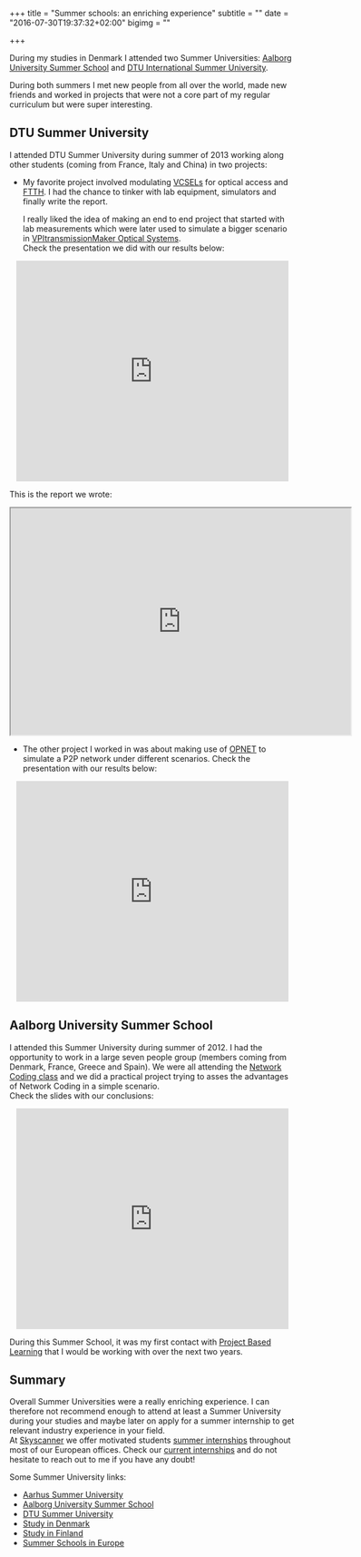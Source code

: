 +++
title = "Summer schools: an enriching experience"
subtitle = ""
date = "2016-07-30T19:37:32+02:00"
bigimg = ""

+++

During my studies in Denmark I attended two Summer Universities: [Aalborg University Summer School](http://www.summerschool.aau.dk/) and [DTU International Summer University](http://www.dtu.dk/english/Education/Guest-students/Summer-University).
  <!--more-->

During both summers I met new people from all over the world, made new friends and worked in projects that were not a core part of my regular curriculum but were super interesting.

DTU Summer University
---------------------

I attended DTU Summer University during summer of 2013 working along other students (coming from France, Italy and China) in two projects:

 - My favorite project involved modulating [VCSELs](https://en.wikipedia.org/wiki/Vertical-cavity_surface-emitting_laser) for optical access and [FTTH](https://en.wikipedia.org/wiki/Fiber_to_the_x). I had the chance to tinker with lab equipment, simulators and finally write the report.

     I really liked the idea of making an end to end project that started with lab measurements which were later used to simulate a bigger scenario in [VPItransmissionMaker Optical Systems](http://www.vpiphotonics.com/Tools/OpticalSystems/). <br>Check the presentation we did with our results below:

<center><p><iframe src="https://docs.google.com/presentation/d/1MTfpF4BGxq3xDEJMy_CrY2qPOiCZx_YUbaRjLJHNzeg/embed?start=false&loop=false&delayms=3000" frameborder="0" width="480" height="389" allowfullscreen="true" mozallowfullscreen="true" webkitallowfullscreen="true"></iframe></p></center>

This is the report we wrote: <center><p><iframe src="https://drive.google.com/file/d/0B8qoMCJeZpJAVk56elJEd0lRbk0/preview" width="600" height="400"></iframe></p></center>

  -  The other project I worked in was about making use of [OPNET](www.opnet.com/) to simulate a P2P network under different scenarios. Check the presentation with our results below:

<center><p><iframe src="https://docs.google.com/presentation/d/1HdYxBcn6Hn2Lv7iCn1S_JEfeBzBNwF9W1r2x4m4IKYw/embed?start=false&loop=false&delayms=3000" frameborder="0" width="480" height="389" allowfullscreen="true" mozallowfullscreen="true" webkitallowfullscreen="true"></iframe></p></center>

Aalborg University Summer School
--------------------------------

I attended this Summer University during summer of 2012. I had the opportunity to work in a large seven people group (members coming from Denmark, France, Greece and Spain). We were all attending the [Network Coding class](http://kom.aau.dk/~del/SummerSchool2015.html) and we did a practical project trying to asses the advantages of Network Coding in a simple scenario. <br>
Check the slides with our conclusions:

<center><p><iframe src="https://docs.google.com/presentation/d/1O3KpKHqIBsUVMWEPMFUeUBFaDwlZQ_TN9onGxw9uMdE/embed?start=false&loop=false&delayms=3000" frameborder="0" width="480" height="389" allowfullscreen="true" mozallowfullscreen="true" webkitallowfullscreen="true"></iframe></p></center>

During this Summer School, it was my first contact with [Project Based Learning](http://www.en.aau.dk/about-aau/aalborg-model-problem-based-learning) that I would be working with over the next two years.

Summary
-------

Overall Summer Universities were a really enriching experience. I can therefore not recommend enough to attend at least a Summer University during your studies and maybe later on apply for a summer internship to get relevant industry experience in your field.<br>
At [Skyscanner](www.skyscanner.net) we offer motivated students [summer internships](http://www.skyscanner.net/jobs/graduates/) throughout most of our European offices. Check our [current internships](http://www.skyscanner.net/jobs/graduates/) and do not hesitate to reach out to me if you have any doubt!

Some Summer University links:

- [Aarhus Summer University](http://www.au.dk/en/summeruniversity/ausummeruniversity/)
- [Aalborg University Summer School](http://www.summerschool.aau.dk/)
- [DTU Summer University](http://www.dtu.dk/english/Education/Guest-students/Summer-University)
- [Study in Denmark](http://studyindenmark.dk/)
- [Study in Finland](http://www.studyinfinland.fi/what_to_study/other_possitilities/summer_schools)
- [Summer Schools in Europe](http://www.summerschoolsineurope.eu/)
